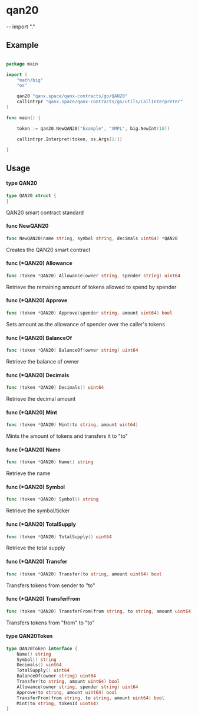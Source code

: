 # qan20

--
import "."

## Example

```go

package main

import (
	"math/big"
	"os"

	qan20 "qanx.space/qanx-contracts/go/QAN20"
	callintrpr "qanx.space/qanx-contracts/go/utils/CallInterpreter"
)

func main() {

	token := qan20.NewQAN20("Example", "XMPL", big.NewInt(18))

	callintrpr.Interpret(token, os.Args[1:])

}

```

## Usage

#### type QAN20

```go
type QAN20 struct {
}
```

QAN20 smart contract standard

#### func NewQAN20

```go
func NewQAN20(name string, symbol string, decimals uint64) *QAN20
```

Creates the QAN20 smart contract

#### func (\*QAN20) Allowance

```go
func (token *QAN20) Allowance(owner string, spender string) uint64
```

Retrieve the remaining amount of tokens allowed to spend by spender

#### func (\*QAN20) Approve

```go
func (token *QAN20) Approve(spender string, amount uint64) bool
```

Sets amount as the allowance of spender over the caller's tokens

#### func (\*QAN20) BalanceOf

```go
func (token *QAN20) BalanceOf(owner string) uint64
```

Retrieve the balance of owner

#### func (\*QAN20) Decimals

```go
func (token *QAN20) Decimals() uint64
```

Retrieve the decimal amount

#### func (\*QAN20) Mint

```go
func (token *QAN20) Mint(to string, amount uint64)
```

Mints the amount of tokens and transfers it to "to"

#### func (\*QAN20) Name

```go
func (token *QAN20) Name() string
```

Retrieve the name

#### func (\*QAN20) Symbol

```go
func (token *QAN20) Symbol() string
```

Retrieve the symbol/ticker

#### func (\*QAN20) TotalSupply

```go
func (token *QAN20) TotalSupply() uint64
```

Retrieve the total supply

#### func (\*QAN20) Transfer

```go
func (token *QAN20) Transfer(to string, amount uint64) bool
```

Transfers tokens from sender to "to"

#### func (\*QAN20) TransferFrom

```go
func (token *QAN20) TransferFrom(from string, to string, amount uint64) bool
```

Transfers tokens from "from" to "to"

#### type QAN20Token

```go
type QAN20Token interface {
	Name() string
	Symbol() string
	Decimals() uint64
	TotalSupply() uint64
	BalanceOf(owner string) uint64
	Transfer(to string, amount uint64) bool
	Allowance(owner string, spender string) uint64
	Approve(to string, amount uint64) bool
	TransferFrom(from string, to string, amount uint64) bool
	Mint(to string, tokenId uint64)
}
```
